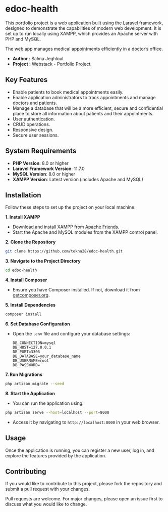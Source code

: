 # edoc-health


This portfolio project is a web application built using the Laravel framework, designed to demonstrate the capabilities of modern web development. It is set up to run locally using XAMPP, which provides an Apache server with PHP and MySQL.

The web app manages medical appointments efficiently in a doctor’s office.

- **Author** : Salma Jeghloul.
- **Project** : Webstack - Portfolio Project.

## Key Features

- Enable patients to book medical appointments easily.
- Enable application administrators to track appointments and manage doctors and patients.
- Manage a database that will be a more efficient, secure and confidential place to store all information about patients and their appointments.
- User authentication.
- CRUD operations.
- Responsive design.
- Secure user sessions.

## System Requirements

- **PHP Version**: 8.0 or higher
- **Laravel Framework Version**: 11.7.0
- **MySQL Version**: 8.0 or higher
- **XAMPP Version**: Latest version (includes Apache and MySQL)

## Installation

Follow these steps to set up the project on your local machine:

**1. Install XAMPP**
   - Download and install XAMPP from [Apache Friends](https://www.apachefriends.org/index.html).
   - Start the Apache and MySQL modules from the XAMPP control panel.

**2. Clone the Repository**

```bash
git clone https://github.com/tekna28/edoc-health.git
```

**3. Navigate to the Project Directory**

```bash
cd edoc-health
```

**4. Install Composer**
- Ensure you have Composer installed. If not, download it from [getcomposer.org](https://getcomposer.org/download).

**5. Install Dependencies**

```bash
composer install
```

**6. Set Database Configuration**
- Open the `.env` file and configure your database settings:

  ```
  DB_CONNECTION=mysql
  DB_HOST=127.0.0.1
  DB_PORT=3306
  DB_DATABASE=your_database_name
  DB_USERNAME=root
  DB_PASSWORD=
  ```
**7. Run Migrations**

```bash
php artisan migrate --seed
```

**8. Start the Application**

- You can run the application using:

```bash
php artisan serve --host=localhost --port=8000
```

- Access it by navigating to `http://localhost:8000` in your web browser.

## Usage

Once the application is running, you can register a new user, log in, and explore the features provided by the application.

## Contributing

If you would like to contribute to this project, please fork the repository and submit a pull request with your changes.

Pull requests are welcome. For major changes, please open an issue first
to discuss what you would like to change.
